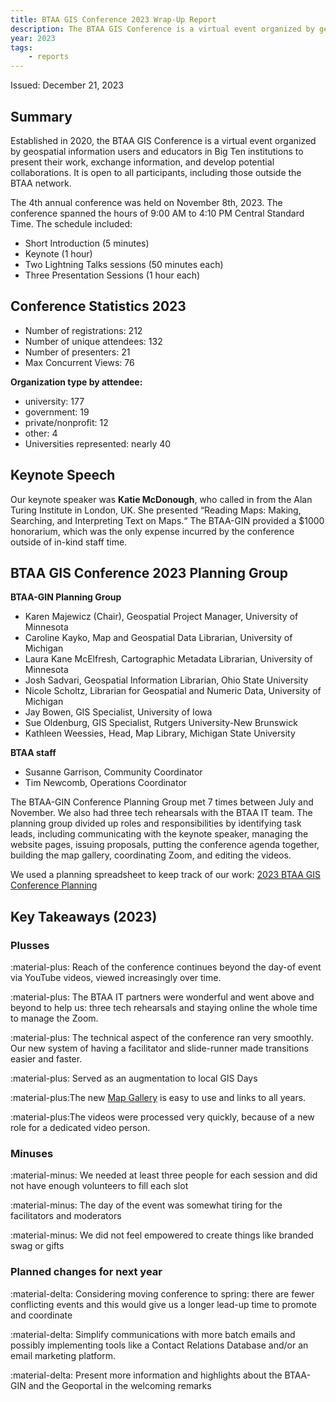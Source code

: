 ```yaml
---
title: BTAA GIS Conference 2023 Wrap-Up Report
description: The BTAA GIS Conference is a virtual event organized by geospatial information users and educators in Big Ten institutions.
year: 2023
tags:
    - reports
---
```


Issued: December 21, 2023

## Summary

Established in 2020, the BTAA GIS Conference is a virtual event organized by geospatial information users and educators in Big Ten institutions to present their work, exchange information, and develop potential collaborations. It is open to all participants, including those outside the BTAA network. 

The 4th annual conference was held on November 8th, 2023. The conference spanned the hours of 9:00 AM to 4:10 PM Central Standard Time. The schedule included:
*   Short Introduction (5 minutes)
*   Keynote (1 hour)
*   Two Lightning Talks sessions (50 minutes each)
*   Three Presentation Sessions (1 hour each)

## Conference Statistics 2023

* Number of registrations: 212
* Number of unique attendees: 132
* Number of presenters: 21
* Max Concurrent Views: 76

**Organization type by attendee:**

* university: 177
* government: 19
* private/nonprofit: 12
* other: 4
* Universities represented: nearly 40

## Keynote Speech

Our keynote speaker was **Katie McDonough**, who called in from the Alan Turing Institute in London, UK. She presented “Reading Maps: Making, Searching, and Interpreting Text on Maps.“ The BTAA-GIN provided a $1000 honorarium, which was the only expense incurred by the conference outside of in-kind staff time.

## BTAA GIS Conference 2023 Planning Group



**BTAA-GIN Planning Group**

*   Karen Majewicz (Chair), Geospatial Project Manager, University of Minnesota
*   Caroline Kayko, Map and Geospatial Data Librarian, University of Michigan
*   Laura Kane McElfresh, Cartographic Metadata Librarian, University of Minnesota
*   Josh Sadvari, Geospatial Information Librarian, Ohio State University
*   Nicole Scholtz, Librarian for Geospatial and Numeric Data, University of Michigan
*   Jay Bowen, GIS Specialist, University of Iowa
*   Sue Oldenburg, GIS Specialist, Rutgers University-New Brunswick
*   Kathleen Weessies, Head, Map Library, Michigan State University

**BTAA staff**

* Susanne Garrison, Community Coordinator
* Tim Newcomb, Operations Coordinator

The BTAA-GIN Conference Planning Group met 7 times between July and November. We also had three tech rehearsals with the BTAA IT team. The planning group divided up roles and responsibilities by identifying task leads, including communicating with the keynote speaker, managing the website pages, issuing proposals, putting the conference agenda together, building the map gallery, coordinating Zoom, and editing the videos.

We used a planning spreadsheet to keep track of our work: [2023 BTAA GIS Conference Planning](https://docs.google.com/spreadsheets/d/14EqhfGZwYZ2daYfg_tCY9DA9weGKsHfhQ1fRVlkwWIw/edit?usp=sharing)

## Key Takeaways (2023)

### Plusses
:material-plus: Reach of the conference continues beyond the day-of event via YouTube videos, viewed increasingly over time.

:material-plus: The BTAA IT partners were wonderful and went above and beyond to help us: three tech rehearsals and staying online the whole time to manage the Zoom.

:material-plus: The technical aspect of the conference ran very smoothly. Our new system of having a facilitator and slide-runner made transitions easier and faster.

:material-plus: Served as an augmentation to local GIS Days

:material-plus:The new [Map Gallery](https://gin.btaa.org/Map-Gallery-Update/) is easy to use and links to all years.

:material-plus:The videos were processed very quickly, because of a new role for a dedicated video person.

### Minuses
:material-minus: We needed at least three people for each session and did not have enough volunteers to fill each slot

:material-minus: The day of the event was somewhat tiring for the facilitators and moderators

:material-minus: We did not feel empowered to create things like branded swag or gifts

### Planned changes for next year
:material-delta: Considering moving conference to spring: there are fewer conflicting events and this would give us a longer lead-up time to promote and coordinate

:material-delta: Simplify communications with more batch emails and possibly implementing tools like a Contact Relations Database and/or an email marketing platform.

:material-delta: Present more information and highlights about the BTAA-GIN and the Geoportal in the welcoming remarks